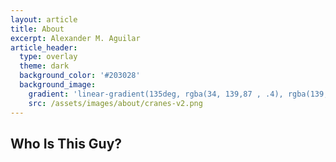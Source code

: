 ```yaml
---
layout: article
title: About
excerpt: Alexander M. Aguilar
article_header:
  type: overlay
  theme: dark
  background_color: '#203028'
  background_image:
    gradient: 'linear-gradient(135deg, rgba(34, 139,87 , .4), rgba(139, 34, 139, .4))'
    src: /assets/images/about/cranes-v2.png
---
```


## Who Is This Guy?
